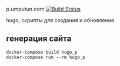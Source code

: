 p.umputun.com [![Build Status](https://github.com/podcast-uwp/p.umputun.com/workflows/build/badge.svg)](https://github.com/podcast-uwp/p.umputun.com/actions)

hugo, скрипты для создания и обновления 

## генерация сайта

```
docker-compose build hugo_p
docker-compose run --rm hugo_p
```
